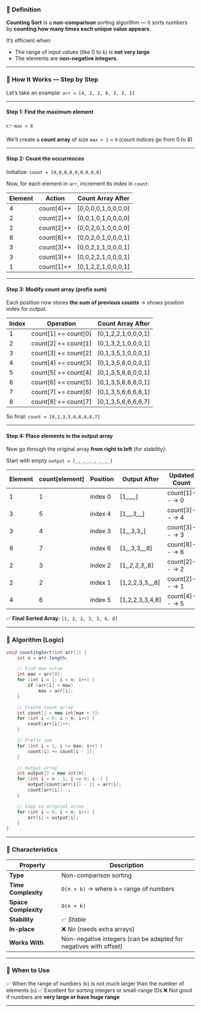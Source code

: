 ### 🔹 **Definition**

**Counting Sort** is a **non-comparison** sorting algorithm —
it sorts numbers by **counting how many times each unique value appears**.

It’s efficient when:

* The range of input values (like 0 to k) is **not very large**.
* The elements are **non-negative integers**.

---

### 🔹 **How It Works — Step by Step**

Let’s take an example:
`arr = [4, 2, 2, 8, 3, 3, 1]`

---

#### **Step 1: Find the maximum element**

👉 `max = 8`

We’ll create a **count array** of size `max + 1` = `9`
(count indices go from 0 to 8)

---

#### **Step 2: Count the occurrences**

Initialize:
`count = [0,0,0,0,0,0,0,0,0]`

Now, for each element in `arr`, increment its index in `count`:

| Element | Action     | Count Array After   |
| ------- | ---------- | ------------------- |
| 4       | count[4]++ | [0,0,0,0,1,0,0,0,0] |
| 2       | count[2]++ | [0,0,1,0,1,0,0,0,0] |
| 2       | count[2]++ | [0,0,2,0,1,0,0,0,0] |
| 8       | count[8]++ | [0,0,2,0,1,0,0,0,1] |
| 3       | count[3]++ | [0,0,2,1,1,0,0,0,1] |
| 3       | count[3]++ | [0,0,2,2,1,0,0,0,1] |
| 1       | count[1]++ | [0,1,2,2,1,0,0,0,1] |

---

#### **Step 3: Modify count array (prefix sum)**

Each position now stores **the sum of previous counts** → shows position index for output.

| Index | Operation            | Count Array After   |
| ----- | -------------------- | ------------------- |
| 1     | count[1] += count[0] | [0,1,2,2,1,0,0,0,1] |
| 2     | count[2] += count[1] | [0,1,3,2,1,0,0,0,1] |
| 3     | count[3] += count[2] | [0,1,3,5,1,0,0,0,1] |
| 4     | count[4] += count[3] | [0,1,3,5,6,0,0,0,1] |
| 5     | count[5] += count[4] | [0,1,3,5,6,6,0,0,1] |
| 6     | count[6] += count[5] | [0,1,3,5,6,6,6,0,1] |
| 7     | count[7] += count[6] | [0,1,3,5,6,6,6,6,1] |
| 8     | count[8] += count[7] | [0,1,3,5,6,6,6,6,7] |

So final:
`count = [0,1,3,5,6,6,6,6,7]`

---

#### **Step 4: Place elements in the output array**

Now go through the original array **from right to left** (for stability):

Start with empty `output = [_,_,_,_,_,_,_]`

| Element | count[element] | Position | Output After    | Updated Count  |
| ------- | -------------- | -------- | --------------- | -------------- |
| 1       | 1              | index 0  | [1,*,*,*,*,*,*] | count[1]-- → 0 |
| 3       | 5              | index 4  | [1,*,*,*,3,*,_] | count[3]-- → 4 |
| 3       | 4              | index 3  | [1,*,*,3,3,*,*] | count[3]-- → 3 |
| 8       | 7              | index 6  | [1,*,*,3,3,_,8] | count[8]-- → 6 |
| 2       | 3              | index 2  | [1,*,2,3,3,*,8] | count[2]-- → 2 |
| 2       | 2              | index 1  | [1,2,2,3,3,_,8] | count[2]-- → 1 |
| 4       | 6              | index 5  | [1,2,2,3,3,4,8] | count[4]-- → 5 |

✅ **Final Sorted Array:** `[1, 2, 2, 3, 3, 4, 8]`

---

### 🔹 **Algorithm (Logic)**

```java
void countingSort(int arr[]) {
    int n = arr.length;

    // Find max value
    int max = arr[0];
    for (int i = 1; i < n; i++) {
        if (arr[i] > max)
            max = arr[i];
    }

    // Create count array
    int count[] = new int[max + 1];
    for (int i = 0; i < n; i++) {
        count[arr[i]]++;
    }

    // Prefix sum
    for (int i = 1; i <= max; i++) {
        count[i] += count[i - 1];
    }

    // Output array
    int output[] = new int[n];
    for (int i = n - 1; i >= 0; i--) {
        output[count[arr[i]] - 1] = arr[i];
        count[arr[i]]--;
    }

    // Copy to original array
    for (int i = 0; i < n; i++) {
        arr[i] = output[i];
    }
}
```

---

### 🔹 **Characteristics**

| Property             | Description                                                      |
| -------------------- | ---------------------------------------------------------------- |
| **Type**             | Non-comparison sorting                                           |
| **Time Complexity**  | `O(n + k)` → where `k` = range of numbers                        |
| **Space Complexity** | `O(n + k)`                                                       |
| **Stability**        | ✅ *Stable*                                                       |
| **In-place**         | ❌ *No* (needs extra arrays)                                      |
| **Works With**       | Non-negative integers (can be adapted for negatives with offset) |

---

### 🔹 **When to Use**

✅ When the range of numbers (`k`) is not much larger than the number of elements (`n`)
✅ Excellent for sorting integers or small-range IDs
❌ Not good if numbers are **very large or have huge range**

---
